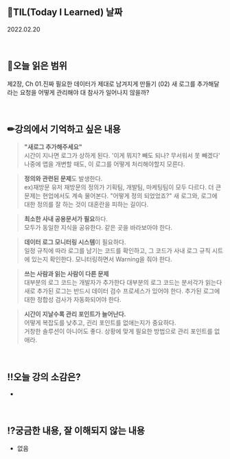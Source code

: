 ## 📆TIL(Today I Learned) 날짜
2022.02.20

<br />

## 📑오늘 읽은 범위
제2장, Ch 01.진짜 필요한 데이터가 제대로 남겨지게 만들기 (02) 새 로그를 추가해달라는 요청을 어떻게 관리해야 대 참사가 일어나지 않을까?

<br />

## ✏강의에서 기억하고 싶은 내용
> **"새로그 추가해주세요"**  
> 시간이 지나면 로그가 상하게 된다. '이게 뭐지? 빼도 되나? 무서워서 못 빼겠다'
> 나중에 앱을 개변할 때도, 이 로그를 어떻게 처리해야할지 모른다.

> **정의와 관련된 문제**도 발생한다.  
> ex)재방문 유저
> 재방문의 정의가 기획팀, 개발팀, 마케팅팀이 모두 다르다.
> 더 큰 문제는 현업에서도 계속 물어본다. "어떻게 정의 되었었죠?"
> 새 로그와, 로그에 대한 정의를 잘 하는 것이 대혼란을 피하는 길이다.

> **최소한 사내 공용문서가 필요**하다.  
> 모두가 동일한 지식을 공유한다. 같은 곳을 바라보아야 한다.

> **데이터 로그 모니터링 시스템**이 필요하다.  
> 일정 규칙에 따라 로그를 남기는 코드를 확인하고, 그 코드가 사내 로그 규칙 시트에 있는지 확인한다. 모니터링하면서 Warning을 줘야 한다.

> **쓰는 사람과 읽는 사람이 다른 문제**  
> 대부분의 로그 코드는 개발자가 추가한다
> 대부분의 로그 코드는 분서각가 읽는다
> 새로 추가된 로그는 반드시 데이터 검수 프로세스가 있어야 한다.
> 추가된 로그에 대한 정합성 검사가 자동화되어야 한다.

> **시간이 지날수록 관리 포인트가 늘어난다.**  
> 어떻게 복잡도를 낮추고, 괸리 포인트를 없애는지가 중요하다.  
> 거창한 솔루션이 아니어도 좋다. 상황에 맞게 필요한 방법으로 관리 포인트를 없애라.

<br />

## ‼오늘 강의 소감은?
- 

<br />

## ⁉궁금한 내용, 잘 이해되지 않는 내용
- 없음

